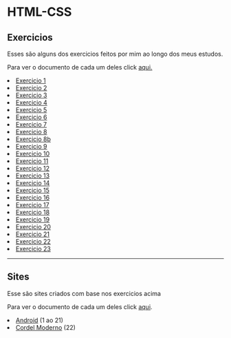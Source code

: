 # HTML-CSS
<h2>Exercicios</h2>
 <p>Esses são alguns dos exercicios feitos por mim ao longo dos meus estudos.</p>
 <p>Para ver o documento de cada um deles click <a href="https://github.com/DutraTecnico/html-css/tree/main/exercicios">aqui.</a></p>

 <li><a href="exercicios/ex001/index.html">Exercicio 1</a>
 <li><a href="exercicios/ex002/index.html">Exercicio 2</a>
 <li><a href="exercicios/ex003/index.html">Exercicio 3</a>
 <li><a href="exercicios/ex004/index.html">Exercicio 4</a>
 <li><a href="exercicios/ex005/index.html">Exercicio 5</a>
 <li><a href="exercicios/ex006/index.html">Exercicio 6</a>
 <li><a href="exercicios/ex007/html4.html">Exercicio 7</a>
 <li><a href="exercicios/ex008/index.html">Exercicio 8</a>
 <li><a href="exercicios/ex008b/index.html">Exercicio 8b</a>
 <li><a href="exercicios/ex009/index.html">Exercicio 9</a>
 <li><a href="exercicios/ex010/index.html">Exercicio 10</a>
 <li><a href="exercicios/ex011/index.html">Exercicio 11</a>
 <li><a href="exercicios/ex012/index.html">Exercicio 12</a>
 <li><a href="exercicios/ex013/index.html">Exercicio 13</a>
 <li><a href="exercicios/ex014/index.html">Exercicio 14</a>
 <li><a href="exercicios/ex015/index.html">Exercicio 15</a>
 <li><a href="exercicios/ex016/cores01.html">Exercicio 16</a>
 <li><a href="exercicios/ex017/font01.html">Exercicio 17</a>
 <li><a href="exercicios/ex018/font01.html">Exercicio 18</a>
 <li><a href="exercicios/ex019/index.html">Exercicio 19</a>
 <li><a href="exercicios/ex020/hover.html">Exercicio 20</a>
 <li><a href="exercicios/ex021/caixa01.html">Exercicio 21</a>
 <li><a href="exercicios/ex022/fundo001.html">Exercicio 22</a>
 <li> <a href="exercicios/ex023/tabela001.html">Exercicio 23</a>
 <hr>
 <h2>Sites</h2>
 <p>Esse são sites criados com base nos exercicios acima</p>
 <p>Para ver o documento de cada um deles click <a href="https://github.com/DutraTecnico/html-css/tree/main/desafios">aqui</a>.</p>
 <li><a href="desafios/Android/index.html">Android</a> (1 ao 21)
 <li><a href="desafios/cordel moderno/index.html">Cordel Moderno</a> (22)




